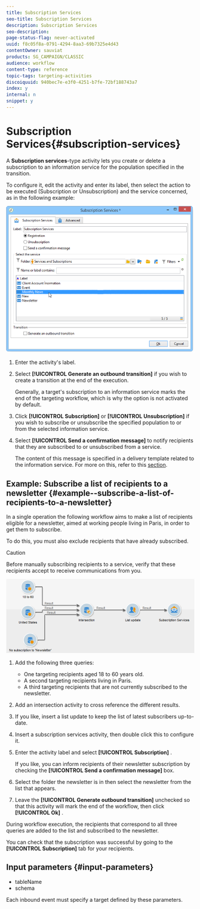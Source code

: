 ```yaml
---
title: Subscription Services
seo-title: Subscription Services
description: Subscription Services
seo-description: 
page-status-flag: never-activated
uuid: f8c05f8a-0791-4294-8aa3-69b7325e4d43
contentOwner: sauviat
products: SG_CAMPAIGN/CLASSIC
audience: workflow
content-type: reference
topic-tags: targeting-activities
discoiquuid: 940bec7e-e3f0-4251-b7fe-72bf188743a7
index: y
internal: n
snippet: y
---
```


# Subscription Services{#subscription-services}

A **Subscription services**-type activity lets you create or delete a subscription to an information service for the population specified in the transition.

To configure it, edit the activity and enter its label, then select the action to be executed (Subscription or Unsubscription) and the service concerned, as in the following example:

![](assets/edit_service_inscription.png)

1. Enter the activity's label.
1. Select **[!UICONTROL Generate an outbound transition]** if you wish to create a transition at the end of the execution.

   Generally, a target's subscription to an information service marks the end of the targeting workflow, which is why the option is not activated by default.

1. Click **[!UICONTROL Subscription]** or **[!UICONTROL Unsubscription]** if you wish to subscribe or unsubscribe the specified population to or from the selected information service.
1. Select **[!UICONTROL Send a confirmation message]** to notify recipients that they are subscribed to or unsubscribed from a service.

   The content of this message is specified in a delivery template related to the information service. For more on this, refer to this [section](https://helpx.adobe.com/campaign/classic/delivery/using/managing-subscriptions.html).

## Example: Subscribe a list of recipients to a newsletter {#example--subscribe-a-list-of-recipients-to-a-newsletter}

In a single operation the following workflow aims to make a list of recipients eligible for a newsletter, aimed at working people living in Paris, in order to get them to subscribe.

To do this, you must also exclude recipients that have already subscribed.

>[!CAUTION]
>
>Before manually subscribing recipients to a service, verify that these recipients accept to receive communications from you.

![](assets/subscription_services_example.png)

1. Add the following three queries:

    * One targeting recipients aged 18 to 60 years old.
    * A second targeting recipients living in Paris.
    * A third targeting recipients that are not currently subscribed to the newsletter.

1. Add an intersection activity to cross reference the different results.
1. If you like, insert a list update to keep the list of latest subscribers up-to-date.
1. Insert a subscription services activity, then double click this to configure it.
1. Enter the activity label and select **[!UICONTROL Subscription]** .

   If you like, you can inform recipients of their newsletter subscription by checking the **[!UICONTROL Send a confirmation message]** box.

1. Select the folder the newsletter is in then select the newsletter from the list that appears.
1. Leave the **[!UICONTROL Generate outbound transition]** unchecked so that this activity will mark the end of the workflow, then click **[!UICONTROL Ok]** .

During workflow execution, the recipients that correspond to all three queries are added to the list and subscribed to the newsletter.

You can check that the subscription was successful by going to the **[!UICONTROL Subscription]** tab for your recipients.

## Input parameters {#input-parameters}

* tableName
* schema

Each inbound event must specify a target defined by these parameters.
